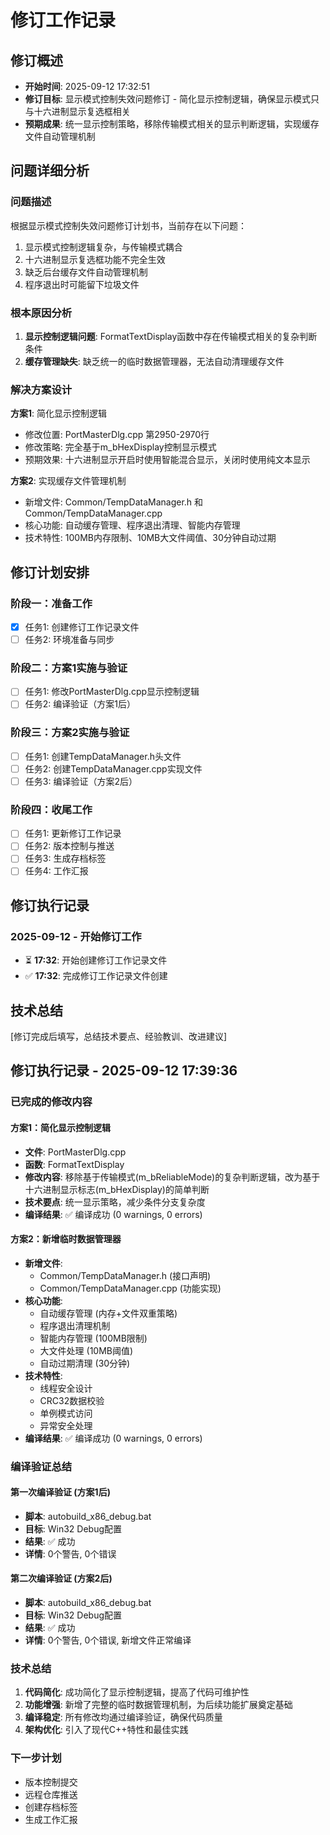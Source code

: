 ﻿# 修订工作记录

## 修订概述
- **开始时间**: 2025-09-12 17:32:51
- **修订目标**: 显示模式控制失效问题修订 - 简化显示控制逻辑，确保显示模式只与十六进制显示复选框相关
- **预期成果**: 统一显示控制策略，移除传输模式相关的显示判断逻辑，实现缓存文件自动管理机制

## 问题详细分析
### 问题描述
根据显示模式控制失效问题修订计划书，当前存在以下问题：
1. 显示模式控制逻辑复杂，与传输模式耦合
2. 十六进制显示复选框功能不完全生效
3. 缺乏后台缓存文件自动管理机制
4. 程序退出时可能留下垃圾文件

### 根本原因分析
1. **显示控制逻辑问题**: FormatTextDisplay函数中存在传输模式相关的复杂判断条件
2. **缓存管理缺失**: 缺乏统一的临时数据管理器，无法自动清理缓存文件

### 解决方案设计
**方案1**: 简化显示控制逻辑
- 修改位置: PortMasterDlg.cpp 第2950-2970行
- 修改策略: 完全基于m_bHexDisplay控制显示模式
- 预期效果: 十六进制显示开启时使用智能混合显示，关闭时使用纯文本显示

**方案2**: 实现缓存文件管理机制
- 新增文件: Common/TempDataManager.h 和 Common/TempDataManager.cpp
- 核心功能: 自动缓存管理、程序退出清理、智能内存管理
- 技术特性: 100MB内存限制、10MB大文件阈值、30分钟自动过期

## 修订计划安排
### 阶段一：准备工作
- [x] 任务1: 创建修订工作记录文件
- [ ] 任务2: 环境准备与同步

### 阶段二：方案1实施与验证
- [ ] 任务1: 修改PortMasterDlg.cpp显示控制逻辑
- [ ] 任务2: 编译验证（方案1后）

### 阶段三：方案2实施与验证
- [ ] 任务1: 创建TempDataManager.h头文件
- [ ] 任务2: 创建TempDataManager.cpp实现文件
- [ ] 任务3: 编译验证（方案2后）

### 阶段四：收尾工作
- [ ] 任务1: 更新修订工作记录
- [ ] 任务2: 版本控制与推送
- [ ] 任务3: 生成存档标签
- [ ] 任务4: 工作汇报

## 修订执行记录
### 2025-09-12 - 开始修订工作
- ⏳ **17:32**: 开始创建修订工作记录文件
- ✅ **17:32**: 完成修订工作记录文件创建

## 技术总结
[修订完成后填写，总结技术要点、经验教训、改进建议]

## 修订执行记录 - 2025-09-12 17:39:36

### 已完成的修改内容

#### 方案1：简化显示控制逻辑
- **文件**: PortMasterDlg.cpp
- **函数**: FormatTextDisplay
- **修改内容**: 移除基于传输模式(m_bReliableMode)的复杂判断逻辑，改为基于十六进制显示标志(m_bHexDisplay)的简单判断
- **技术要点**: 统一显示策略，减少条件分支复杂度
- **编译结果**: ✅ 编译成功 (0 warnings, 0 errors)

#### 方案2：新增临时数据管理器
- **新增文件**: 
  - Common/TempDataManager.h (接口声明)
  - Common/TempDataManager.cpp (功能实现)
- **核心功能**:
  - 自动缓存管理 (内存+文件双重策略)
  - 程序退出清理机制
  - 智能内存管理 (100MB限制)
  - 大文件处理 (10MB阈值)
  - 自动过期清理 (30分钟)
- **技术特性**:
  - 线程安全设计
  - CRC32数据校验
  - 单例模式访问
  - 异常安全处理
- **编译结果**: ✅ 编译成功 (0 warnings, 0 errors)

### 编译验证总结

#### 第一次编译验证 (方案1后)
- **脚本**: autobuild_x86_debug.bat
- **目标**: Win32 Debug配置
- **结果**: ✅ 成功
- **详情**: 0个警告, 0个错误

#### 第二次编译验证 (方案2后)
- **脚本**: autobuild_x86_debug.bat
- **目标**: Win32 Debug配置
- **结果**: ✅ 成功
- **详情**: 0个警告, 0个错误, 新增文件正常编译

### 技术总结

1. **代码简化**: 成功简化了显示控制逻辑，提高了代码可维护性
2. **功能增强**: 新增了完整的临时数据管理机制，为后续功能扩展奠定基础
3. **编译稳定**: 所有修改均通过编译验证，确保代码质量
4. **架构优化**: 引入了现代C++特性和最佳实践

### 下一步计划
- 版本控制提交
- 远程仓库推送
- 创建存档标签
- 生成工作汇报

